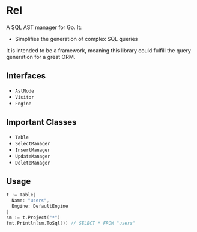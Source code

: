 # Rel

A SQL AST manager for Go. It:

* Simplifies the generation of complex SQL queries

It is intended to be a framework, meaning this library could fulfill the query generation for a great ORM.

## Interfaces

* `AstNode`
* `Visitor`
* `Engine`

## Important Classes

* `Table`
* `SelectManager`
* `InsertManager`
* `UpdateManager`
* `DeleteManager`

## Usage

```go
t := Table{
  Name: "users",
  Engine: DefaultEngine
}
sm := t.Project("*")
fmt.Println(sm.ToSql()) // SELECT * FROM "users"
```
